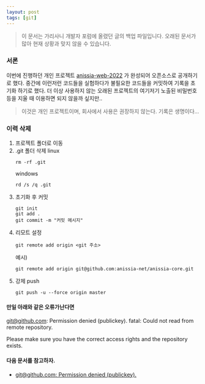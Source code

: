 ```yaml
---
layout: post
tags: [git]
---
```


> 이 문서는 가리사니 개발자 포럼에 올렸던 글의 백업 파일입니다.
오래된 문서가 많아 현재 상황과 맞지 않을 수 있습니다.

### 서론

이번에 진행하던 개인 프로젝트 [anissia-web-2022](https://github.com/anissia-net/anissia-web-2022) 가 완성되어 오픈소스로 공개하기로 했다.
중간에 이런저런 코드들을 실험하다가 불필요한 코드들을 커밋하여 기록을 초기화 하기로 했다.
더 이상 사용하지 않는 오래된 프로젝트의 여기저기 노출된 비밀번호등을 지울 때 이용하면 되지 않을까 싶지만..


> 이것은 개인 프로젝트이며, 회사에서 사용은 권장하지 않는다.
기록은 생명이다...


### 이력 삭제

1. 프로젝트 폴더로 이동
1. .git 폴더 삭제
    linux
    ```
    rm -rf .git
    ```
    windows
    ```
    rd /s /q .git
    ```
1. 초기화 후 커밋
    ```
    git init
    git add .
    git commit -m "커밋 메시지"
    ```
1. 리모트 설정
    ```
    git remote add origin <git 주소>
    ```
    예시)
    ```
    git remote add origin git@github.com:anissia-net/anissia-core.git
    ```
1. 강제 push
    ```
    git push -u --force origin master
    ```

#### 만일 아래와 같은 오류가난다면

git@github.com: Permission denied (publickey).
fatal: Could not read from remote repository.

Please make sure you have the correct access rights
and the repository exists.


#### 다음 문서를 참고하자.
- [git@github.com: Permission denied (publickey).](https://gs.saro.me/lab?topicId=391)